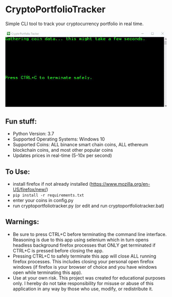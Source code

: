 # CryptoPortfolioTracker
Simple CLI tool to track your cryptocurrency portfolio in real time.

![](demo.gif)

## Fun stuff:  
- Python Version: 3.7  
- Supported Operating Systems: Windows 10
- Supported Coins: ALL binance smart chain coins, ALL ethereum blockchain coins, and most other popular coins  
- Updates prices in real-time (5-10x per second)



## To Use:  
- install firefox if not already installed (https://www.mozilla.org/en-US/firefox/new/)
- `pip install -r requirements.txt`
- enter your coins in config.py
- run cryptoportfoliotracker.py (or edit and run cryptoportfoliotracker.bat)

## Warnings:
- Be sure to press CTRL+C before terminating the command line interface. Reasoning is due to this app using selenium which in turn opens headless background firefox processes that ONLY get terminated if CTRL+C is pressed before closing the app.
- Pressing CTRL+C to safely terminate this app will close ALL running firefox processes. This includes closing your personal open firefox windows (if firefox is your browser of choice and you have windows open while terminating this app).
- Use at your own risk. This project was created for educational purposes only. I hereby do not take responsibility for misuse or abuse of this application in any way by those who use, modify, or redistribute it.